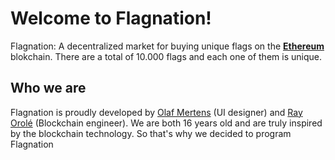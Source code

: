 # Welcome to Flagnation!

Flagnation: A decentralized market for buying unique flags on the **[Ethereum](https://ethereum.org)** blokchain. There are a total of 10.000 flags and each one of them is unique. 

## Who we are

Flagnation is proudly developed by [Olaf Mertens](https://www.instagram.com/olaf.mertens/) (UI designer) and [Ray Orolé](https://www.instagram.com/ray.orole/) (Blockchain engineer). 
We are both 16 years old and are truly inspired by the blockchain technology. So that's why we decided to program Flagnation